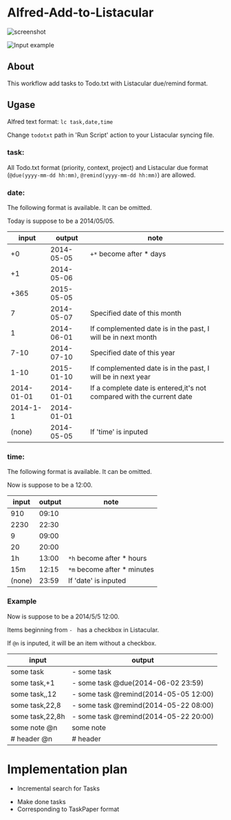Alfred-Add-to-Listacular
========================

![screenshot](http://cl.ly/YEEl/Image%202014-10-26%20at%2010.52.27%20%E5%8D%88%E5%BE%8C.png)

![Input example](http://cl.ly/YDlI/Monosnap_2014-10-26_23-32-31.jpg)

## About
This workflow add tasks to Todo.txt with Listacular due/remind format.

## Ugase
Alfred text format: `lc task,date,time`

Change `todotxt` path in 'Run Script' action to your Listacular syncing file.

### task:
All Todo.txt format (priority, context, project) and Listacular due format (`@due(yyyy-mm-dd hh:mm)`, `@remind(yyyy-mm-dd hh:mm)`) are allowed.

### date:
The following format is available. It can be omitted.

Today is suppose to be a 2014/05/05.

| input      | output     | note                                                                  |
| ---        | ---        | ---                                                                   |
| +0         | 2014-05-05 | `+*` become after \* days                                             |
| +1         | 2014-05-06 |                                                                       |
| +365       | 2015-05-05 |                                                                       |
| 7          | 2014-05-07 | Specified date of this month                                          |
| 1          | 2014-06-01 | If complemented date is in the past, I will be in next month          |
| 7-10       | 2014-07-10 | Specified date of this year                                           |
| 1-10       | 2015-01-10 | If complemented date is in the past, I will be in next year           |
| 2014-01-01 | 2014-01-01 | If a complete date is entered,it's not compared with the current date |
| 2014-1-1   | 2014-01-01 |                                                                       |
| (none)     | 2014-05-05 | If 'time' is inputed                                                  |

### time:
The following format is available. It can be omitted.

Now is suppose to be a 12:00.

| input  | output | note                         |
| ---    | ---    | ---                          |
| 910    | 09:10  |                              |
| 2230   | 22:30  |                              |
| 9      | 09:00  |                              |
| 20     | 20:00  |                              |
| 1h     | 13:00  | `*h` become after \* hours   |
| 15m    | 12:15  | `*m` become after \* minutes |
| (none) | 23:59  | If 'date' is inputed         |


### Example
Now is suppose to be a 2014/5/5 12:00.

Items beginning from `- ` has a checkbox in Listacular.

If `@n` is inputed, it will be an item without a checkbox.

| input           | output                                |
| ---             | ---                                   |
| some task       | - some task                           |
| some task,+1    | - some task @due(2014-06-02 23:59)    |
| some task,,12   | - some task @remind(2014-05-05 12:00) |
| some task,22,8  | - some task @remind(2014-05-22 08:00) |
| some task,22,8h | - some task @remind(2014-05-22 20:00) |
| some note @n    | some note                             |
| # header @n     | # header                              |

# Implementation plan
* Incremental search for Tasks
+ Make done tasks
+ Corresponding to TaskPaper format